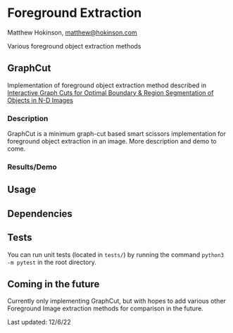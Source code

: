 # Foreground Extraction
Matthew Hokinson, matthew@hokinson.com

Various foreground object extraction methods 

## GraphCut

Implementation of foreground object extraction method described in [Interactive Graph Cuts for Optimal Boundary & Region Segmentation of Objects in N-D Images](https://www.csd.uwo.ca/~yboykov/Papers/iccv01.pdf) 

### Description 

GraphCut is a minimum graph-cut based smart scissors implementation for foreground object extraction in an image. More description and demo to come.

### Results/Demo

## Usage 

## Dependencies 

## Tests 
You can run unit tests (located in `tests/`) by running the command `python3 -m pytest` in the root directory. 

## Coming in the future 
Currently only implementing GraphCut, but with hopes to add various other Foreground Image extraction methods for comparison in the future. 

Last updated: 12/6/22
